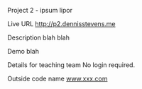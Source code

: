 Project 2 - ipsum lipor

Live URL
http://p2.dennisstevens.me

Description
blah blah 

Demo
blah

Details for teaching team
No login required.


Outside code
name www.xxx.com

